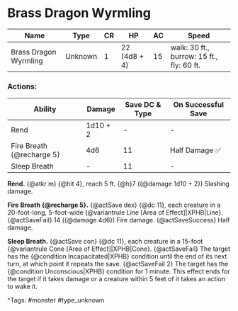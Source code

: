 # Brass Dragon Wyrmling

| Name | Type | CR | HP | AC | Speed |
|------|------|----|----|----|-------|
| Brass Dragon Wyrmling | Unknown | 1 | 22 (4d8 + 4) | 15 | walk: 30 ft., burrow: 15 ft., fly: 60 ft. |

### Actions:

| Ability | Damage | Save DC & Type | On Successful Save |
|---------|--------|----------------|--------------------|
| Rend | 1d10 + 2 | - | - |
| Fire Breath {@recharge 5} | 4d6 | 11 | Half Damage ✅ |
| Sleep Breath | - | 11 | - |


**Rend.** {@atkr m} {@hit 4}, reach 5 ft. {@h}7 ({@damage 1d10 + 2}) Slashing damage.

**Fire Breath {@recharge 5}.** {@actSave dex} {@dc 11}, each creature in a 20-foot-long, 5-foot-wide {@variantrule Line [Area of Effect]|XPHB|Line}. {@actSaveFail} 14 ({@damage 4d6}) Fire damage. {@actSaveSuccess} Half damage.

**Sleep Breath.** {@actSave con} {@dc 11}, each creature in a 15-foot {@variantrule Cone [Area of Effect]|XPHB|Cone}. {@actSaveFail} The target has the {@condition Incapacitated|XPHB} condition until the end of its next turn, at which point it repeats the save. {@actSaveFail 2} The target has the {@condition Unconscious|XPHB} condition for 1 minute. This effect ends for the target if it takes damage or a creature within 5 feet of it takes an action to wake it.

^Tags: #monster #type_unknown